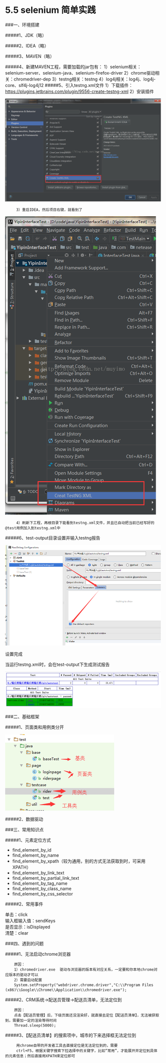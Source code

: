 # 5.5 selenium 简单实践

###一、环境搭建

#####1、JDK（略）

#####2、IDEA（略）

#####3、MAVEN（略）

#####4、新建MAVEN工程，需要加载的jar包有：
         1）selenium相关：selenium-server、selenium-java、selenium-firefox-driver
         2）chrome驱动相关：chromedriver-dep
         3）testng相关：testng
         4）log4j相关：log4j、log4j-core、slf4j-log4j12
#####5、引入testng.xml文件
         1）下载插件：https://plugins.jetbrains.com/plugin/9556-create-testng-xml
         2）安装插件

  ![引入testng文件](/resource/photo/selenium/引入testng文件.png)
                  
         3）重启IDEA，然后项目右键，就看到了
 ![插件使用](/resource/photo/selenium/插件使用.png)
                
         4）刷新下工程，再根目录下能看到testng.xml文件，并且已自动把当前已经写好的@test用例加入到testng.xml中

#####6、test-output目录设置并输入testng报告

![输出报告](/resource/photo/selenium/输出报告.png)

设置完成<br/>

当运行testng.xml时，会在test-output下生成测试报告<br/>

![测试报告结果](/resource/photo/selenium/测试报告结果.png)

###二、基础框架

#####1、页面类和用例类分开

![测试框架](/resource/photo/selenium/测试框架.png)

#####2、数据驱动

###三、常用知识点

#####1、元素定位方式

- find_element_by_id<br/>
- find_element_by_name<br/>
- find_element_by_xpath（较为通用，别的方式无法获取到时，可采用XPATH）<br/>
- find_element_by_link_text<br/>
- find_element_by_partial_link_text<br/>
- find_element_by_tag_name<br/>
- find_element_by_class_name<br/>
- find_element_by_css_selector<br/>

#####2、常用事件

单击：click<br/>
输入框输入值：sendKeys<br/>
是否显示：isDisplayed<br/>
清楚：clear<br/>

###四、遇到的问题

#####1、无法启动chrome浏览器

        原因：
        1）chromedriver.exe  驱动与浏览器的版本有对应关系，一定要和你本地chrome对应版本的驱动才可以
        2）需要启动配置
        System.setProperty("webdriver.chrome.driver","C:\\Program Files (x86)\\Google\\Chrome\\Application\\chromedriver.exe");

#####2、CRM系统->配送员管理->配送员清单，无法定位到

        原因：
        点击【配送员管理】后，下级页面还没渲染好，就直接去定位【配送员清单】，无法被获取到，需要加一定的渲染等待时间
        Thread.sleep(5000);

#####3、【配送员清单】的搜索项中，城市的下来选择框无法定位到

         用chrome自带的开发者工具去直接定位是无法定位到的，需要
         ctrl+F5，根据关键字搜索下拉选择中的关键字，比如“常用”，才能展开并定位到具体的元素信息；然后直接用XPATH来定位即可


